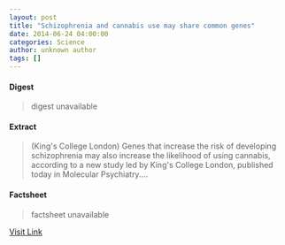 ```yaml
---
layout: post
title: "Schizophrenia and cannabis use may share common genes"
date: 2014-06-24 04:00:00
categories: Science
author: unknown author
tags: []
---
```



#### Digest
>digest unavailable

#### Extract
>(King's College London) Genes that increase the risk of developing schizophrenia may also increase the likelihood of using cannabis, according to a new study led by King's College London, published today in Molecular Psychiatry....

#### Factsheet
>factsheet unavailable

[Visit Link](http://www.eurekalert.org/pub_releases/2014-06/kcl-sac062314.php)



